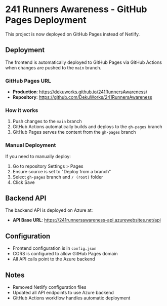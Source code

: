 # 241 Runners Awareness - GitHub Pages Deployment

This project is now deployed on GitHub Pages instead of Netlify.

## Deployment

The frontend is automatically deployed to GitHub Pages via GitHub Actions when changes are pushed to the `main` branch.

### GitHub Pages URL
- **Production**: https://dekuworks.github.io/241RunnersAwareness/
- **Repository**: https://github.com/DekuWorks/241RunnersAwareness

### How it works
1. Push changes to the `main` branch
2. GitHub Actions automatically builds and deploys to the `gh-pages` branch
3. GitHub Pages serves the content from the `gh-pages` branch

### Manual Deployment
If you need to manually deploy:
1. Go to repository Settings > Pages
2. Ensure source is set to "Deploy from a branch"
3. Select `gh-pages` branch and `/ (root)` folder
4. Click Save

## Backend API
The backend API is deployed on Azure at:
- **API Base URL**: https://241runnersawareness-api.azurewebsites.net/api

## Configuration
- Frontend configuration is in `config.json`
- CORS is configured to allow GitHub Pages domain
- All API calls point to the Azure backend

## Notes
- Removed Netlify configuration files
- Updated all API endpoints to use Azure backend
- GitHub Actions workflow handles automatic deployment 